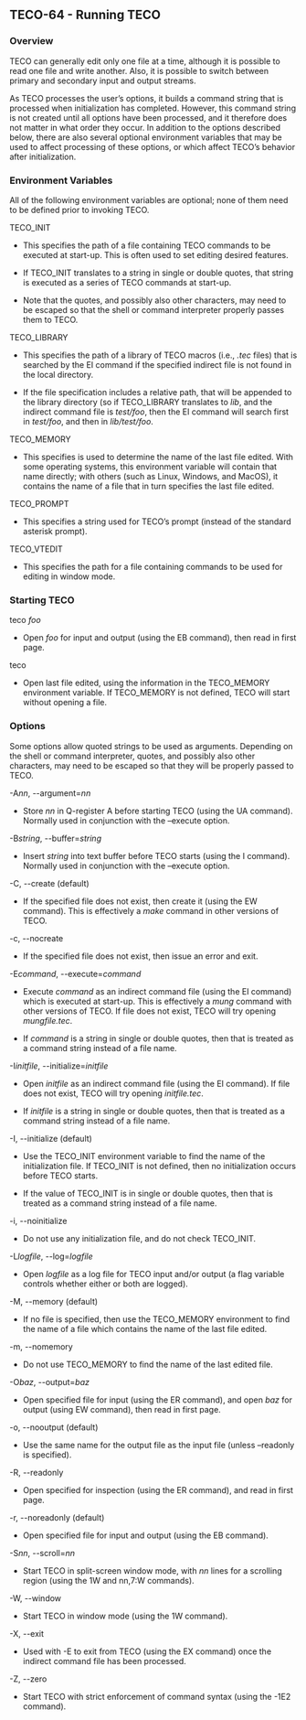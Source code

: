 ## TECO-64 - Running TECO

### Overview

TECO can generally edit only one file at a time, although it is possible
to read one file and write another. Also, it is possible to switch between
primary and secondary input and output streams.

As TECO processes the user’s options, it builds a command string that is
processed when initialization has completed. However, this command string is
not created until all options have been processed, and it therefore does not
matter in what order they occur. In addition to the options described below,
there are also several optional environment variables that may be used to
affect processing of these options, or which affect TECO’s behavior after
initialization.

### Environment Variables

All of the following environment variables are optional; none of them need to
be defined prior to invoking TECO.

TECO_INIT
 - This specifies the path of a file containing TECO commands
to be executed at start-up. This is often used to set editing desired features.

 - If TECO_INIT translates to a string in single or double quotes, that string
is executed as a series of TECO commands at start-up.

- Note that the quotes, and possibly also other characters, may need to be
escaped so that the shell or command interpreter properly passes them to TECO.

TECO_LIBRARY
 - This specifies the path of a library of TECO macros (i.e.,
*.tec* files) that is searched by the EI command if the specified indirect file
is not found in the local directory.

 - If the file specification includes a relative path, that will be appended
to the library directory (so if TECO_LIBRARY translates to *lib*, and the
indirect command file is *test/foo*, then the EI command will search first
in *test/foo*, and then in *lib/test/foo*.

TECO_MEMORY
 - This specifies is used to determine the name of the last file
edited. With some operating systems, this environment variable will contain that
name directly; with others (such as Linux, Windows, and MacOS), it contains the
name of a file that in turn specifies the last file edited.

TECO_PROMPT
 - This specifies a string used for TECO’s prompt (instead of the
standard asterisk prompt).

TECO_VTEDIT
 - This specifies the path for a file containing commands to be
used for editing in window mode.

### Starting TECO

teco *foo*
 - Open *foo* for input and output (using the EB command), then read in first page.

teco
 - Open last file edited, using the information in the TECO_MEMORY environment
variable. If TECO_MEMORY is not defined, TECO will start without opening a file.

### Options

Some options allow quoted strings to be used as arguments.
Depending on the shell or command interpreter, quotes, and possibly also
other characters, may need to be escaped so that they will be properly
passed to TECO.

-A*nn*, --argument=*nn*
 - Store *nn* in Q-register A before starting TECO (using the UA command).
Normally used in conjunction with the –execute option.

-B*string*, --buffer=*string*
 - Insert *string* into text buffer before TECO starts (using the I command).
Normally used in conjunction with the –execute option.

-C, --create (default)
 - If the specified file does not exist, then create it (using the EW command).
This is effectively a *make* command in other versions of TECO.

-c, --nocreate
 - If the specified file does not exist, then issue an error and exit.

-E*command*, --execute=*command*
 - Execute *command* as an indirect command file (using the EI command) which is
executed at start-up. This is effectively a *mung* command with other versions of
TECO. If file does not exist, TECO will try opening *mungfile.tec*.

 - If *command* is a string in single or double quotes, then that is treated as
a command string instead of a file name.

-I*initfile*, --initialize=*initfile*
 - Open *initfile* as an indirect command file (using the EI command). If file does
not exist, TECO will try opening *initfile.tec*.

 - If *initfile* is a string in single or double quotes, then that is treated as a
command string instead of a file name.

-I, --initialize (default)
 - Use the TECO_INIT environment variable to find the name of the initialization
file. If TECO_INIT is not defined, then no initialization occurs before TECO
starts.

 - If the value of TECO_INIT is in single or double quotes, then that is treated
as a command string instead of a file name.

-i, --noinitialize
 - Do not use any initialization file, and do not check TECO_INIT.

-L*logfile*, --log=*logfile*
 - Open *logfile* as a log file for TECO input and/or output (a flag variable
controls whether either or both are logged).

-M, --memory (default)
 - If no file is specified, then use the TECO_MEMORY environment to find the
name of a file which contains the name of the last file edited.

-m, --nomemory
 - Do not use TECO_MEMORY to find the name of the last edited file.

-O*baz*, --output=*baz*
 - Open specified file for input (using the ER command), and open *baz* for
output (using EW command), then read in first page.

-o, --nooutput (default)
 - Use the same name for the output file as the input file (unless –readonly is specified).

-R, --readonly
 - Open specified for inspection (using the ER command), and read in first page.

-r, --noreadonly (default)
 - Open specified file for input and output (using the EB command).

-S*nn*, --scroll=*nn*
 - Start TECO in split-screen window mode, with *nn* lines for a scrolling
region (using the 1W and nn,7:W commands).

-W, --window
 - Start TECO in window mode (using the 1W command).

-X, --exit
 - Used with -E to exit from TECO (using the EX command) once the indirect
command file has been processed.

-Z, --zero
 - Start TECO with strict enforcement of command syntax (using the -1E2 command).
